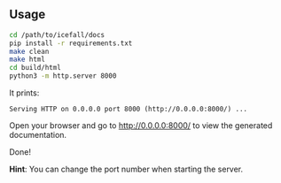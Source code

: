 
## Usage

```bash
cd /path/to/icefall/docs
pip install -r requirements.txt
make clean
make html
cd build/html
python3 -m http.server 8000
```

It prints:

```
Serving HTTP on 0.0.0.0 port 8000 (http://0.0.0.0:8000/) ...
```

Open your browser and go to <http://0.0.0.0:8000/> to view the generated
documentation.

Done!

**Hint**: You can change the port number when starting the server.